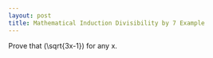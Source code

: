 ```yaml
---
layout: post
title: Mathematical Induction Divisibility by 7 Example
---
```


Prove that \(\sqrt{3x-1}\) for any x.
